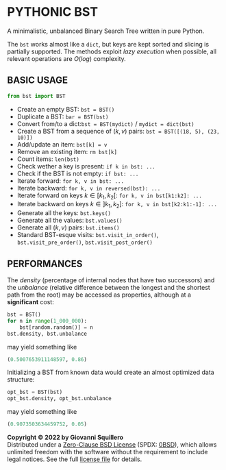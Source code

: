 # PYTHONIC BST

A minimalistic, unbalanced Binary Search Tree written in pure Python.

The `bst` works almost like a `dict`, but keys are kept sorted and slicing is partially supported. The methods exploit *lazy execution* when possible, all relevant operations are $O(log)$ complexity.

## BASIC USAGE

```python
from bst import BST
```

* Create an empty BST: `bst = BST()`
* Duplicate a BST: `bar = BST(bst)`
* Convert from/to a dict:`bst = BST(mydict)` / `mydict = dict(bst)`
* Create a BST from a sequence of $(k, v)$ pairs: `bst = BST([(18, 5), (23, 10)])`
* Add/update an item: `bst[k] = v`
* Remove an existing item: `rm bst[k]`
* Count items: `len(bst)`
* Check wether a key is present: `if k in bst: ...`
* Check if the BST is not empty: `if bst: ...`
* Iterate forward: `for k, v in bst: ...`
* Iterate backward: `for k, v in reversed(bst): ...`
* Iterate forward on keys $k \in [k_1, k_2[$: `for k, v in bst[k1:k2]: ...`
* Iterate backward on keys $k \in ]k_1, k_2]$: `for k, v in bst[k2:k1:-1]: ...`
* Generate all the keys: `bst.keys()`
* Generate all the values: `bst.values()`
* Generate all $(k, v)$ pairs: `bst.items()`
* Standard BST-esque visits: `bst.visit_in_order()`, `bst.visit_pre_order()`, `bst.visit_post_order()`

## PERFORMANCES

The *density* (percentage of internal nodes that have two successors) and the *unbalance* (relative difference between the longest and the shortest path from the root) may be accessed as properties, although at a **significant** cost:

```python
bst = BST()
for n in range(1_000_000):
    bst[random.random()] = n
bst.density, bst.unbalance
```

may yield something like

```python
(0.5007653911148597, 0.86)
```

Initializing a BST from known data would create an almost optimized data structure:

```python
opt_bst = BST(bst)
opt_bst.density, opt_bst.unbalance
```

may yield something like

```python
(0.9073503634459752, 0.05)
```

**Copyright © 2022 by Giovanni Squillero**  
Distributed under a [Zero-Clause BSD License](https://tldrlegal.com/license/bsd-0-clause-license) (SPDX: [0BSD](https://spdx.org/licenses/0BSD.html)), which allows unlimited freedom with the software without the requirement to include legal notices. See the full [license file](./LICENSE.md) for details.
